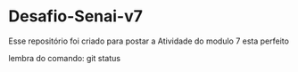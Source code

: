 # Desafio-Senai-v7
Esse repositório foi criado para postar a Atividade do modulo 7
esta perfeito

lembra do comando: git status
